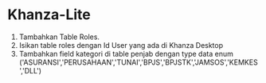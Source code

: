 # Khanza-Lite
1. Tambahkan Table Roles. 
2. Isikan table roles dengan Id User yang ada di Khanza Desktop
3. Tambahkan field kategori di table penjab dengan type data enum ('ASURANSI','PERUSAHAAN','TUNAI','BPJS','BPJSTK','JAMSOS','KEMKES','DLL')
